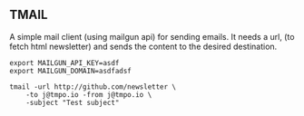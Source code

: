 ## TMAIL

A simple mail client (using mailgun api) for sending emails.
It needs a url, (to fetch html newsletter) and sends the content
to the desired destination.


```
export MAILGUN_API_KEY=asdf
export MAILGUN_DOMAIN=asdfadsf

tmail -url http://github.com/newsletter \
    -to j@tmpo.io -from j@tmpo.io \
    -subject "Test subject"

```
